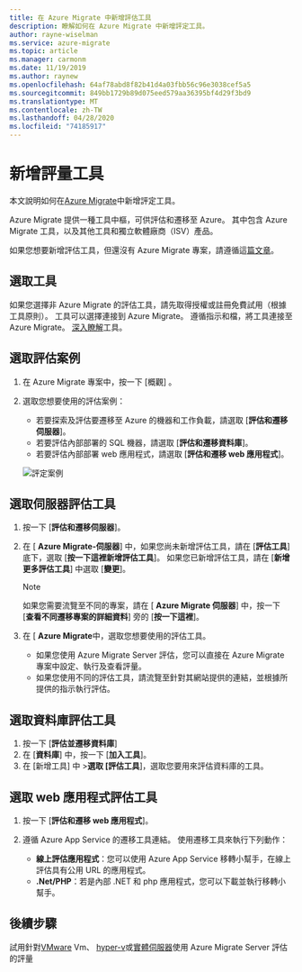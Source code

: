 ```yaml
---
title: 在 Azure Migrate 中新增評估工具
description: 瞭解如何在 Azure Migrate 中新增評定工具。
author: rayne-wiselman
ms.service: azure-migrate
ms.topic: article
ms.manager: carmonm
ms.date: 11/19/2019
ms.author: raynew
ms.openlocfilehash: 64af78abd8f82b41d4a03fbb56c96e3038cef5a5
ms.sourcegitcommit: 849bb1729b89d075eed579aa36395bf4d29f3bd9
ms.translationtype: MT
ms.contentlocale: zh-TW
ms.lasthandoff: 04/28/2020
ms.locfileid: "74185917"
---
```

# <a name="add-assessment-tools"></a>新增評量工具

本文說明如何在[Azure Migrate](migrate-overview.md)中新增評定工具。

Azure Migrate 提供一種工具中樞，可供評估和遷移至 Azure。 其中包含 Azure Migrate 工具，以及其他工具和獨立軟體廠商（ISV）產品。

如果您想要新增評估工具，但還沒有 Azure Migrate 專案，請遵循這[篇文章](how-to-add-tool-first-time.md)。

## <a name="select-a-tool"></a>選取工具

如果您選擇非 Azure Migrate 的評估工具，請先取得授權或註冊免費試用（根據工具原則）。 工具可以選擇連接到 Azure Migrate。 遵循指示和檔，將工具連接至 Azure Migrate。 [深入瞭解](migrate-services-overview.md)工具。


## <a name="select-an-assessment-scenario"></a>選取評估案例

1. 在 Azure Migrate 專案中，按一下 [概觀]  。
2. 選取您想要使用的評估案例：

    - 若要探索及評估要遷移至 Azure 的機器和工作負載，請選取 [**評估和遷移伺服器**]。
    - 若要評估內部部署的 SQL 機器，請選取 [**評估和遷移資料庫**]。
    - 若要評估內部部署 web 應用程式，請選取 [**評估和遷移 web 應用程式**]。

    ![評定案例](./media/how-to-assess/assess-scenario.png)

## <a name="select-a-server-assessment-tool"></a>選取伺服器評估工具 

1. 按一下 [**評估和遷移伺服器**]。
2. 在 [ **Azure Migrate-伺服器**] 中，如果您尚未新增評估工具，請在 [**評估工具**] 底下，選取 [**按一下這裡新增評估工具**]。 如果您已新增評估工具，請在 [**新增更多評估工具**] 中選取 [**變更**]。

    > [!NOTE]
    > 如果您需要流覽至不同的專案，請在 [ **Azure Migrate 伺服器**] 中，按一下 [**查看不同遷移專案的詳細資料**] 旁的 [**按一下這裡**]。

3. 在 [ **Azure Migrate**中，選取您想要使用的評估工具。

    - 如果您使用 Azure Migrate Server 評估，您可以直接在 Azure Migrate 專案中設定、執行及查看評量。
    - 如果您使用不同的評估工具，請流覽至針對其網站提供的連結，並根據所提供的指示執行評估。


## <a name="select-a-database-assessment-tool"></a>選取資料庫評估工具

1. 按一下 [**評估並遷移資料庫**]
2. 在 [**資料庫**] 中，按一下 [**加入工具**]。
3. 在 [新增工具] 中 >**選取 [評估工具**]，選取您要用來評估資料庫的工具。

## <a name="select-a-web-app-assessment-tool"></a>選取 web 應用程式評估工具

1. 按一下 [**評估和遷移 web 應用程式**]。
2. 遵循 Azure App Service 的遷移工具連結。 使用遷移工具來執行下列動作：

    - **線上評估應用程式**：您可以使用 Azure App Service 移轉小幫手，在線上評估具有公用 URL 的應用程式。
    - **.Net/PHP**：若是內部 .NET 和 php 應用程式，您可以下載並執行移轉小幫手。



## <a name="next-steps"></a>後續步驟

試用針對[VMware](tutorial-prepare-vmware.md) Vm、 [hyper-v](tutorial-prepare-hyper-v.md)或[實體伺服器](tutorial-prepare-physical.md)使用 Azure Migrate Server 評估的評量
